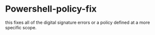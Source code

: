 # Powershell-policy-fix
this fixes all of the digital signature errors or a policy defined at a more specific scope.
